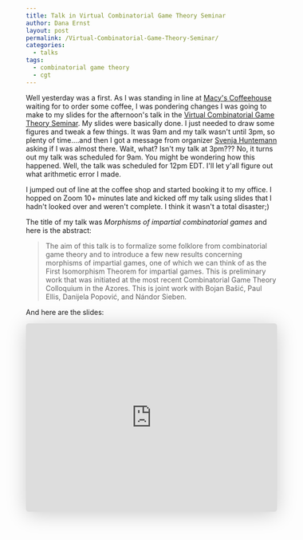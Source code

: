 ```yaml
---
title: Talk in Virtual Combinatorial Game Theory Seminar
author: Dana Ernst
layout: post
permalink: /Virtual-Combinatorial-Game-Theory-Seminar/
categories:
  - talks
tags:
  - combinatorial game theory
  - cgt
---
```


Well yesterday was a first. As I was standing in line at [Macy's Coffeehouse](https://www.macyscoffee.net) waiting for to order some coffee, I was pondering changes I was going to make to my slides for the afternoon's talk in the [Virtual Combinatorial Game Theory Seminar](https://sites.google.com/view/virtual-cgt/seminar). My slides were basically done.  I just needed to draw some figures and tweak a few things.  It was 9am and my talk wasn't until 3pm, so plenty of time....and then I got a message from organizer [Svenja Huntemann](https://sites.google.com/concordia.ab.ca/svenjahuntemann/home) asking if I was almost there. Wait, what?  Isn't my talk at 3pm???  No, it turns out my talk was scheduled for 9am.  You might be wondering how this happened.  Well, the talk was scheduled for 12pm EDT.  I'll let y'all figure out what arithmetic error I made.

I jumped out of line at the coffee shop and started booking it to my office.  I hopped on Zoom 10+ minutes late and kicked off my talk using slides that I hadn't looked over and weren't complete. I think it wasn't a total disaster;)

The title of my talk was *Morphisms of impartial combinatorial games* and here is the abstract:

> The aim of this talk is to formalize some folklore from combinatorial game theory and to introduce a few new results concerning morphisms of impartial games, one of which we can think of as the First Isomorphism Theorem for impartial games. This is preliminary work that was initiated at the most recent Combinatorial Game Theory Colloquium in the Azores. This is joint work with Bojan Bašić, Paul Ellis, Danijela Popović, and Nándor Sieben.

And here are the slides:

<iframe class="speakerdeck-iframe" frameborder="0" src="https://speakerdeck.com/player/ea5ea7fbeebb4cf4a29f28a2502e2cc5" title="Morphisms of impartial combinatorial games" allowfullscreen="true" style="border: 0px; background: padding-box rgba(0, 0, 0, 0.1); margin: 0px; padding: 0px; border-radius: 6px; box-shadow: rgba(0, 0, 0, 0.2) 0px 5px 40px; width: 100%; height: auto; aspect-ratio: 560 / 420;" data-ratio="1.3333333333333333"></iframe>

<script defer class="speakerdeck-embed" data-id="ea5ea7fbeebb4cf4a29f28a2502e2cc5" data-ratio="1.33333333333333" src="//speakerdeck.com/assets/embed.js"></script>